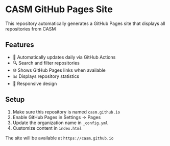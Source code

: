 # CASM GitHub Pages Site

This repository automatically generates a GitHub Pages site that displays all repositories from CASM

## Features

- 🔄 Automatically updates daily via GitHub Actions
- 🔍 Search and filter repositories
- 🌐 Shows GitHub Pages links when available
- 📊 Displays repository statistics
- 📱 Responsive design

## Setup

1. Make sure this repository is named `casm.github.io`
2. Enable GitHub Pages in Settings → Pages
3. Update the organization name in `_config.yml`
4. Customize content in `index.html`

The site will be available at `https://casm.github.io`

